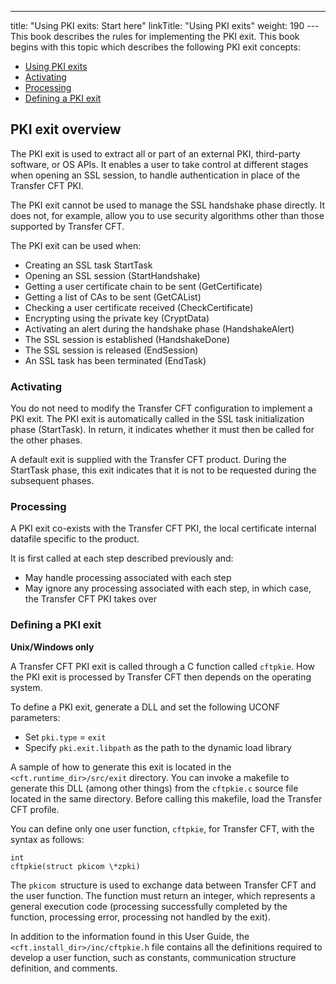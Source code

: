 ---
title: "Using  PKI exits: Start here"
linkTitle: "Using PKI exits"
weight: 190
---This book describes the rules for implementing the PKI exit. This book
begins with this topic which describes
the following PKI exit concepts:

* [Using
    PKI exits](#Using_PKI_exits__Start_here)
* [Activating](#Activating)
* [Processing](#Processing)
* [Defining
    a PKI exit](#Defining_a_PKI_exit)

<span id="Using_PKI_exits"></span>

## PKI exit overview

The PKI exit is used to extract all or part of an external PKI, third-party
software, or OS APIs. It enables a user to take control at different stages
when opening an SSL session, to handle authentication in place of the
Transfer CFT PKI.

The PKI exit cannot be used to manage the SSL handshake phase directly.
It does not, for example, allow you to use security algorithms other than
those supported by Transfer CFT.

The PKI exit can be used when:

* Creating an SSL
    task StartTask
* Opening an SSL
    session (StartHandshake)
* Getting a user
    certificate chain to be sent (GetCertificate)
* Getting a list
    of CAs to be sent (GetCAList)
* Checking a user
    certificate received (CheckCertificate)
* Encrypting using
    the private key (CryptData)
* Activating an alert
    during the handshake phase (HandshakeAlert)
* The SSL session
    is established (HandshakeDone)
* The SSL session
    is released (EndSession)
* An SSL task has
    been terminated (EndTask)

<span id="Activating"></span>

### Activating

You do not need to modify the Transfer CFT configuration to implement
a PKI exit. The PKI exit is automatically called in the SSL task initialization
phase (StartTask). In return, it indicates whether it must then
be called for the other phases.

A default exit is supplied with the Transfer CFT product. During the
StartTask phase, this exit indicates that it is not to be requested
during the subsequent phases.

<span id="Processing"></span>

### Processing

A PKI exit co-exists with the Transfer CFT PKI, the local certificate
internal datafile specific to the product.

It is first called at each step described previously and:

* May handle processing
    associated with each step
* May ignore any
    processing associated with each step, in which case, the Transfer CFT
    PKI takes over

<span id="Defining_a_PKI_exit"></span>

### Defining a PKI exit

****Unix/Windows only****

A Transfer CFT PKI exit is called through a C function called `cftpkie`. How the PKI exit is processed by Transfer CFT then depends on the operating system.

To define a PKI exit, generate a DLL and set the following UCONF parameters:

* Set `pki.type` = `exit`
* Specify `pki.exit.libpath` as the path to the dynamic load library

A sample of how to generate this exit is located in the `<cft.runtime_dir>/src/exit` directory. You can invoke a makefile to generate this DLL (among other things) from the `cftpkie.c` source file located in the same directory. Before calling this makefile, load the Transfer CFT profile.

You can define only one user function, `cftpkie`, for Transfer
CFT, with the syntax as follows:

```
int
cftpkie(struct pkicom \*zpki)
```

The `pkicom `structure is used to exchange data between Transfer CFT and
the user function. The function must return an integer, which represents
a general execution code (processing successfully completed by the function,
processing error, processing not handled by the exit).

In addition to the information found in this User Guide, the `<cft.install_dir>/inc/cftpkie.h` file contains all the definitions required to develop a user function, such as constants, communication structure definition, and comments.
